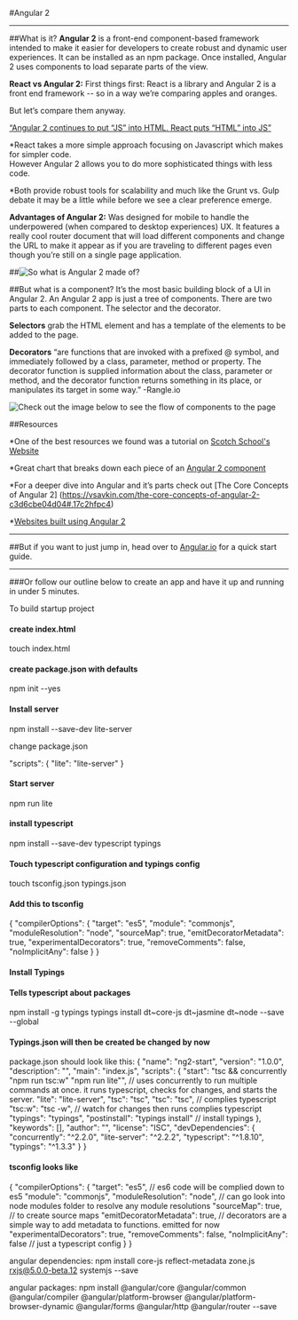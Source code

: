 #Angular 2
***
##What is it?
**Angular 2** is a front-end component-based framework intended to make it easier for developers to create robust and dynamic user experiences. It can be installed as an  npm package. Once installed, Angular 2 uses components to load separate parts of the view.

**React vs Angular 2:**
First things first: React is a library and Angular 2 is a front end framework -- so in a way we’re comparing apples and oranges.  

But let’s compare them anyway.

[“Angular 2 continues to put “JS” into HTML. React puts “HTML” into JS”](https://medium.freecodecamp.com/angular-2-versus-react-there-will-be-blood-66595faafd51#.u4htqa941)

*React takes a more simple approach focusing on Javascript which makes for simpler code.  
However Angular 2 allows you to do more sophisticated things with less code.

*Both provide robust tools for scalability and much like the Grunt vs. Gulp debate it may be a little while before we see a clear preference emerge.


**Advantages of Angular 2:**
Was designed for mobile to handle the underpowered (when compared to desktop experiences) UX.  It features a really cool router document that will load different components and change the URL to make it appear as if you are traveling to different pages even though you’re still on a single page application.

##![So what is Angular 2 made of?](http://i.imgur.com/X2enHTJ.jpg)

##But what is a component?
It’s the most basic building block of a UI in Angular 2.  An Angular 2 app is just a tree of components.  There are two parts to each component.  The selector and the decorator.

**Selectors** grab the HTML element and has a template of the elements to be added to the page.

**Decorators** “are functions that are invoked with a prefixed @ symbol, and immediately followed by a class, parameter, method or property. The decorator function is supplied information about the class, parameter or method, and the decorator function returns something in its place, or manipulates its target in some way.” -Rangle.io


![Check out the image below to see the flow of components to the page](http://i.imgur.com/skEz93h.png)

##Resources

*One of the best resources we found was a tutorial on [Scotch School's Website](https://school.scotch.io/getting-started-with-angular-2)

*Great chart that breaks down each piece of an [Angular 2 component](https://www.ng-book.com/2/)

*For a deeper dive into Angular and it’s parts check out [The Core Concepts of Angular 2]
(https://vsavkin.com/the-core-concepts-of-angular-2-c3d6cbe04d04#.17c2hfpc4)

*[Websites built using Angular 2](http://builtwithangular2.com/)

***
##But if you want to just jump in, head over to [Angular.io](https://angular.io/docs/ts/latest/quickstart.html) for a quick start guide.

***

###Or follow our outline below to create an app and have it up and running in under 5 minutes.

To build startup project

#### create index.html
touch index.html
#### create package.json with defaults
npm init --yes

#### Install server
npm install --save-dev lite-server

change package.json

"scripts": {
  "lite": "lite-server"
}

#### Start server
npm run lite

#### install typescript
npm install --save-dev typescript typings

#### Touch typescript configuration and typings config
touch tsconfig.json typings.json

#### Add this to tsconfig

{
  "compilerOptions": {
    "target": "es5",
    "module": "commonjs",
    "moduleResolution": "node",
    "sourceMap": true,
    "emitDecoratorMetadata": true,
    "experimentalDecorators": true,
    "removeComments": false,
    "noImplicitAny": false
  }
}

#### Install Typings
#### Tells typescript about packages
npm install -g typings
typings install dt~core-js dt~jasmine dt~node --save --global

#### Typings.json will then be created  be changed by now

package.json should look like this:
{
  "name": "ng2-start",
  "version": "1.0.0",
  "description": "",
  "main": "index.js",
  "scripts": {
    "start": "tsc && concurrently \"npm run tsc:w\" \"npm run lite\"",
    // uses concurrently to run multiple commands at once. it runs typescript, checks for changes, and starts the server.
    "lite": "lite-server",
    "tsc": "tsc",
    "tsc": "tsc", // complies typescript
    "tsc:w": "tsc -w", // watch for changes then runs complies typescript
    "typings": "typings",
    "postinstall": "typings install" // install typings
  },
  "keywords": [],
  "author": "",
  "license": "ISC",
  "devDependencies": {
    "concurrently": "^2.2.0",
    "lite-server": "^2.2.2",
    "typescript": "^1.8.10",
    "typings": "^1.3.3"
  }
}

#### tsconfig looks like

{
  "compilerOptions": {
    "target": "es5", // es6 code will be complied down to es5
    "module": "commonjs",
    "moduleResolution": "node", // can go look into node modules folder to resolve any module resolutions
    "sourceMap": true, // to create source maps
    "emitDecoratorMetadata": true, // decorators are a simple way to add metadata to functions. emitted for now
    "experimentalDecorators": true,
    "removeComments": false,
    "noImplicitAny": false // just a typescript config
  }
}

angular dependencies:
npm install core-js reflect-metadata zone.js rxjs@5.0.0-beta.12 systemjs --save

angular packages:
npm install @angular/core @angular/common @angular/compiler @angular/platform-browser @angular/platform-browser-dynamic @angular/forms @angular/http @angular/router --save
